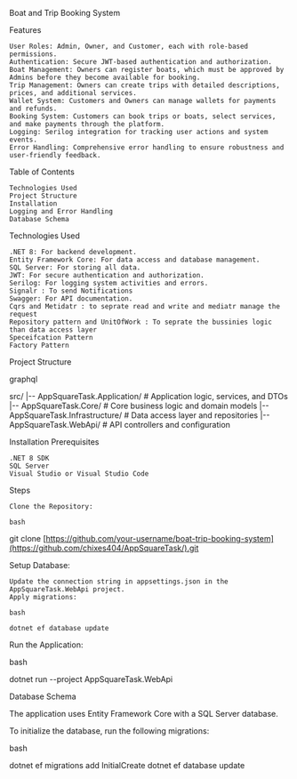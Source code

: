 Boat and Trip Booking System



Features

    User Roles: Admin, Owner, and Customer, each with role-based permissions.
    Authentication: Secure JWT-based authentication and authorization.
    Boat Management: Owners can register boats, which must be approved by Admins before they become available for booking.
    Trip Management: Owners can create trips with detailed descriptions, prices, and additional services.
    Wallet System: Customers and Owners can manage wallets for payments and refunds.
    Booking System: Customers can book trips or boats, select services, and make payments through the platform.
    Logging: Serilog integration for tracking user actions and system events.
    Error Handling: Comprehensive error handling to ensure robustness and user-friendly feedback.

Table of Contents

    Technologies Used
    Project Structure
    Installation
    Logging and Error Handling
    Database Schema




Technologies Used

    .NET 8: For backend development.
    Entity Framework Core: For data access and database management.
    SQL Server: For storing all data.
    JWT: For secure authentication and authorization.
    Serilog: For logging system activities and errors.
    Signalr : To send Notifications
    Swagger: For API documentation.
    Cqrs and Metidatr : to seprate read and write and mediatr manage the request 
    Repository pattern and UnitOfWork : To seprate the bussinies logic than data access layer 
    Speceifcation Pattern
    Factory Pattern 



Project Structure

graphql

src/
|-- AppSquareTask.Application/       # Application logic, services, and DTOs
|-- AppSquareTask.Core/              # Core business logic and domain models
|-- AppSquareTask.Infrastructure/    # Data access layer and repositories
|-- AppSquareTask.WebApi/            # API controllers and configuration



Installation
Prerequisites

    .NET 8 SDK
    SQL Server
    Visual Studio or Visual Studio Code

Steps

    Clone the Repository:

    bash

git clone [https://github.com/your-username/boat-trip-booking-system](https://github.com/chixes404/AppSquareTask/).git


Setup Database:

    Update the connection string in appsettings.json in the AppSquareTask.WebApi project.
    Apply migrations:

    bash

    dotnet ef database update

Run the Application:

bash

dotnet run --project AppSquareTask.WebApi




Database Schema

The application uses Entity Framework Core with a SQL Server database.

To initialize the database, run the following migrations:

bash

dotnet ef migrations add InitialCreate
dotnet ef database update
